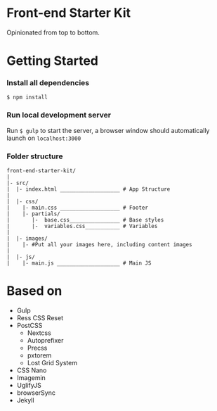 # Front-end Starter Kit
Opinionated from top to bottom.

# Getting Started

### Install all dependencies
`$ npm install`

### Run local development server
Run `$ gulp` to start the server, a browser window should automatically launch on `localhost:3000`

### Folder structure
```
front-end-starter-kit/
|
|- src/
|  |- index.html ___________________ # App Structure
|
|  |- css/
|    |- main.css ___________________ # Footer
|    |- partials/
|       |-  base.css________________ # Base styles
|       |-  variables.css___________ # Variables
|
|  |- images/
|    |- #Put all your images here, including content images
|
|  |- js/
|    |- main.js ____________________ # Main JS
```

# Based on
- Gulp
- Ress CSS Reset
- PostCSS
  - Nextcss
  - Autoprefixer
  - Precss
  - pxtorem
  - Lost Grid System
- CSS Nano
- Imagemin
- UglifyJS
- browserSync
- Jekyll
